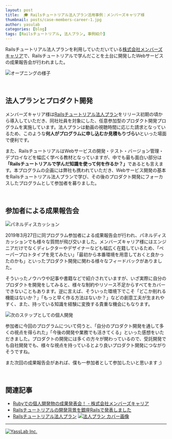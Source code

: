 ```yaml
---
layout: post
title:  🎓 Railsチュートリアル法人プラン活用事例：メンバーズキャリア様
thumbnail: posts/case-members-career-1.jpg
author: yasulab
categories: [blog]
tags: [Railsチュートリアル, 法人プラン, 事例紹介]
---
```


Railsチュートリアル法人プランを利用していただいている[株式会社メンバーズキャリア](https://www.memberscareer.co.jp/)で、Railsチュートリアルで学んだことを土台に開発したWebサービスの成果報告会が行われました。

![オープニングの様子](/img/posts/members-career-opening.jpg)

<br>

## 法人プランとプロダクト開発

メンバーズキャリア様は[Railsチュートリアル法人プラン](https://railstutorial.jp/business)をリリース初期の頃から導入していただき、同社社員を対象にした、任意参加型のプロダクト開発プログラムを実施しています。法人プランは動画の視聴時間に応じた請求となっているため、このような<b>何人がプログラムに申し込むか見積もりづらい</b>といった場面で便利です。

また、RailsチュートリアルはWebサービスの開発・テスト・バージョン管理・デプロイなどを幅広く学べる教材となっていますが、中でも最も面白い部分は<b>「Railsチュートリアルで学んだ知識を使って何を作るか？」</b>であるとも言えます。本プログラムの企画には弊社も携われていただき、Webサービス開発の基本をRailsチュートリアル法人プランで学び、その後のプロダクト開発にフォーカスしたプログラムとして参加者を募りました。

<br>

## 参加者による成果報告会

![パネルディスカッション](/img/posts/members-career-discussion.jpg)

2019年3月27日に同プログラム参加者による成果報告会が行われ、パネルディスカッションでも様々な質問が飛び交いました。メンバーズキャリア様にはエンジニアだけでなくディレクターやデザイナーなども幅広く在籍しているため、「ペーパープロトタイプを見てみたい」「最初から本番環境を用意しておくと良かったのかも」といったプロダクト開発に関わる様々なフィードバックがありました。

そういったノウハウや記事や書籍などで紹介されていますが、いざ実際に自分のプロダクトを開発をしてみると、様々な制約やリソース不足からすべてをカバーできないこともあります。逆に言えば、そういった環境下でこそ「どこか削れる機能はないか？」「もっと早く作る方法はないか？」などの創意工夫が生まれやすく、また、持っている知識を経験に変換する貴重な機会にもなります。

![次のステップとしての個人開発](/img/posts/members-career-talk.jpg)

参加者に今回のプログラムについて伺うと、「自分のプロダクト開発を通して多くの視点を得られた」「今後の開発や業務でも活きてくる」といった感想をいただきました。プロダクトの開発には多くの方々が関わっているので、受託開発でも自社開発でも、様々な視点を持っているとより良いプロダクト開発につながりそうですね。

また次回の成果報告会があれば、僕も一参加者として参加したいと思います ;)

<br>

## 関連記事

- [Rubyでの個人開発物の成果発表会！ - 株式会社メンバーズキャリア ](https://www.wantedly.com/companies/memberscareer/post_articles/162098Ruby%E3%81%A7%E3%81%AE%E5%80%8B%E4%BA%BA%E9%96%8B%E7%99%BA%E7%89%A9%E3%81%AE%E6%88%90%E6%9E%9C%E7%99%BA%E8%A1%A8%E4%BC%9A%E3%81%AB%E3%80%81%E6%8A%80%E8%A1%93%E9%A1%A7%E5%95%8F%E3%81%AE%E5%AE%89%E5%B7%9D)
- [Railsチュートリアルの開発背景を銀座Railsで発表しました](https://yasslab.jp/ja/news/railstutorial-at-ginza-rails)
- [Railsチュートリアル法人プラン](https://railstutorial.jp/business)
  [![法人プラン カバー画像](https://railstutorial.jp/images/business/main-img.jpg)](https://railstutorial.jp/business)

------

[![YassLab Inc.](/img/logos/800x200.png)](/)


